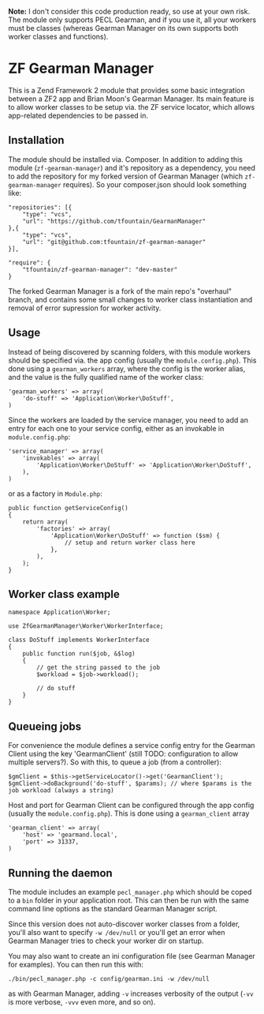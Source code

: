 **Note:** I don't consider this code production ready, so use at your own risk. The module only supports PECL Gearman, and if you use it, all your workers must be classes (whereas Gearman Manager on its own supports both worker classes and functions).

ZF Gearman Manager
==================

This is a Zend Framework 2 module that provides some basic integration between a ZF2 app and Brian Moon's Gearman Manager. Its main feature is to allow worker classes to be setup via. the ZF service locator, which allows app-related dependencies to be passed in.

## Installation

The module should be installed via. Composer. In addition to adding this module (`zf-gearman-manager`) and it's repository as a dependency, you need to add the repository for my forked version of Gearman Manager (which `zf-gearman-manager` requires). So your composer.json should look something like:

    "repositories": [{
        "type": "vcs",
        "url": "https://github.com/tfountain/GearmanManager"
    },{
        "type": "vcs",
        "url": "git@github.com:tfountain/zf-gearman-manager"
    }],

    "require": {
        "tfountain/zf-gearman-manager": "dev-master"
    }

The forked Gearman Manager is a fork of the main repo's "overhaul" branch, and contains some small changes to worker class instantiation and removal of error supression for worker activity.

## Usage

Instead of being discovered by scanning folders, with this module workers should be specified via. the app config (usually the `module.config.php`). This done using a `gearman_workers` array, where the config is the worker alias, and the value is the fully qualified name of the worker class:

    'gearman_workers' => array(
        'do-stuff' => 'Application\Worker\DoStuff',
    )

Since the workers are loaded by the service manager, you need to add an entry for each one to your service config, either as an invokable in `module.config.php`:

    'service_manager' => array(
        'invokables' => array(
            'Application\Worker\DoStuff' => 'Application\Worker\DoStuff',
        ),
    )

or as a factory in `Module.php`:

    public function getServiceConfig()
    {
        return array(
            'factories' => array(
                'Application\Worker\DoStuff' => function ($sm) {
                    // setup and return worker class here
                },
            ),
        );
    }

## Worker class example

    namespace Application\Worker;

    use ZfGearmanManager\Worker\WorkerInterface;

    class DoStuff implements WorkerInterface
    {
        public function run($job, &$log)
        {
            // get the string passed to the job
            $workload = $job->workload();

            // do stuff
        }
    }

## Queueing jobs

For convenience the module defines a service config entry for the Gearman Client using the key 'GearmanClient' (still TODO: configuration to allow multiple servers?). So with this, to queue a job (from a controller):

    $gmClient = $this->getServiceLocator()->get('GearmanClient');
    $gmClient->doBackground('do-stuff', $params); // where $params is the job workload (always a string)

Host and port for Gearman Client can be configured through the app config (usually the `module.config.php`).
This is done using a `gearman_client` array

    'gearman_client' => array(
        'host' => 'gearmand.local',
        'port' => 31337,
    )

## Running the daemon

The module includes an example `pecl_manager.php` which should be coped to a `bin` folder in your application root. This can then be run with the same command line options as the standard Gearman Manager script.

Since this version does not auto-discover worker classes from a folder, you'll also want to specify `-w /dev/null` or you'll get an error when Gearman Manager tries to check your worker dir on startup.

You may also want to create an ini configuration file (see Gearman Manager for examples). You can then run this with:

    ./bin/pecl_manager.php -c config/gearman.ini -w /dev/null

as with Gearman Manager, adding `-v` increases verbosity of the output (`-vv` is more verbose, `-vvv` even more, and so on).
